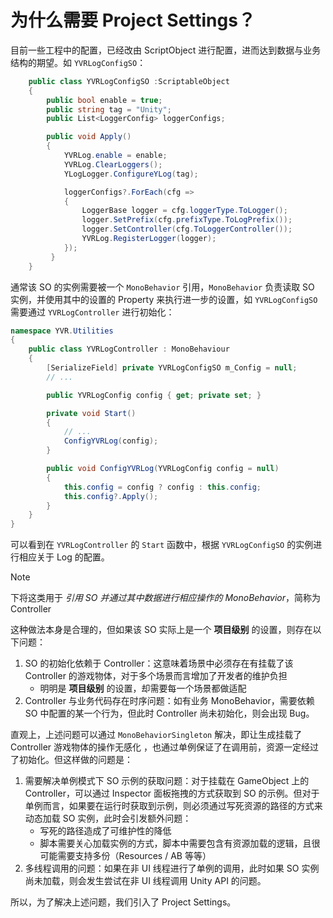 # 为什么需要 Project Settings？

目前一些工程中的配置，已经改由 ScriptObject 进行配置，进而达到数据与业务结构的期望。如 `YVRLogConfigSO`：

```C#
    public class YVRLogConfigSO :ScriptableObject
    {
        public bool enable = true;
        public string tag = "Unity";
        public List<LoggerConfig> loggerConfigs;

        public void Apply()
        {
            YVRLog.enable = enable;
            YVRLog.ClearLoggers();
            YLogLogger.ConfigureYLog(tag);

            loggerConfigs?.ForEach(cfg =>
            {
                LoggerBase logger = cfg.loggerType.ToLogger();
                logger.SetPrefix(cfg.prefixType.ToLogPrefix());
                logger.SetController(cfg.ToLoggerController());
                YVRLog.RegisterLogger(logger);
            });
         }
    }

```

通常该 SO 的实例需要被一个 `MonoBehavior` 引用，`MonoBehavior` 负责读取 SO 实例，并使用其中的设置的 Property 来执行进一步的设置，如 `YVRLogConfigSO` 需要通过 `YVRLogController` 进行初始化：

```C#
namespace YVR.Utilities
{
    public class YVRLogController : MonoBehaviour
    {
        [SerializeField] private YVRLogConfigSO m_Config = null;
        // ...

        public YVRLogConfig config { get; private set; }

        private void Start()
        {
            // ...
            ConfigYVRLog(config);
        }

        public void ConfigYVRLog(YVRLogConfig config = null)
        {
            this.config = config ? config : this.config;
            this.config?.Apply();
        }
    }
}
```

可以看到在 `YVRLogController` 的 `Start` 函数中，根据 `YVRLogConfigSO` 的实例进行相应关于 Log 的配置。

> [!Note]
> 下将这类用于 _引用 SO 并通过其中数据进行相应操作的 MonoBehavior_，简称为 Controller

这种做法本身是合理的，但如果该 SO 实际上是一个 **项目级别** 的设置，则存在以下问题：

1. SO 的初始化依赖于 Controller：这意味着场景中必须存在有挂载了该 Controller 的游戏物体，对于多个场景而言增加了开发者的维护负担
    - 明明是 **项目级别** 的设置，却需要每一个场景都做适配
2. Controller 与业务代码存在时序问题：如有业务 MonoBehavior，需要依赖 SO 中配置的某一个行为，但此时 Controller 尚未初始化，则会出现 Bug。

直观上，上述问题可以通过 `MonoBehaviorSingleton` 解决，即让生成挂载了 Controller 游戏物体的操作无感化 ，也通过单例保证了在调用前，资源一定经过了初始化。但这样做的问题是：

1. 需要解决单例模式下 SO 示例的获取问题：对于挂载在 GameObject 上的 Controller，可以通过 Inspector 面板拖拽的方式获取到 SO 的示例。但对于单例而言，如果要在运行时获取到示例，则必须通过写死资源的路径的方式来动态加载 SO 实例，此时会引发额外问题：
    - 写死的路径造成了可维护性的降低
    - 脚本需要关心加载实例的方式，脚本中需要包含有资源加载的逻辑，且很可能需要支持多份（Resources / AB 等等）
2. 多线程调用的问题：如果在非 UI 线程进行了单例的调用，此时如果 SO 实例尚未加载，则会发生尝试在非 UI 线程调用 Unity API 的问题。

所以，为了解决上述问题，我们引入了 Project Settings。
